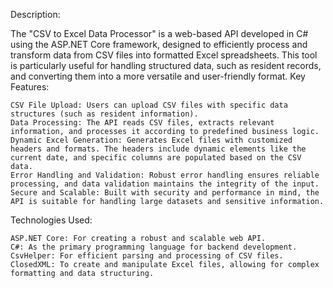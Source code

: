 Description:

The "CSV to Excel Data Processor" is a web-based API developed in C# using the ASP.NET Core framework, 
designed to efficiently process and transform data from CSV files into formatted Excel spreadsheets. 
This tool is particularly useful for handling structured data, such as resident records, and converting them into a more versatile and user-friendly format.
Key Features:

    CSV File Upload: Users can upload CSV files with specific data structures (such as resident information).
    Data Processing: The API reads CSV files, extracts relevant information, and processes it according to predefined business logic.
    Dynamic Excel Generation: Generates Excel files with customized headers and formats. The headers include dynamic elements like the current date, and specific columns are populated based on the CSV data.
    Error Handling and Validation: Robust error handling ensures reliable processing, and data validation maintains the integrity of the input.
    Secure and Scalable: Built with security and performance in mind, the API is suitable for handling large datasets and sensitive information.

Technologies Used:

    ASP.NET Core: For creating a robust and scalable web API.
    C#: As the primary programming language for backend development.
    CsvHelper: For efficient parsing and processing of CSV files.
    ClosedXML: To create and manipulate Excel files, allowing for complex formatting and data structuring.

